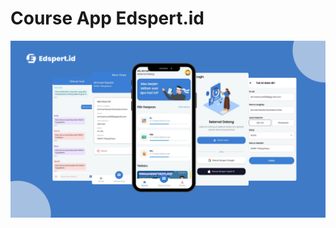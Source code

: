 # Course App Edspert.id

!['Edspert.id screenshot'](https://github.com/AhmadNaufal2525/final-project-edspert.id/blob/master/cover.png) 
